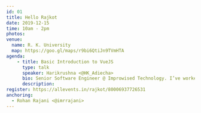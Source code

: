 ```yaml
---
id: 01
title: Hello Rajkot
date: 2019-12-15
time: 10am - 2pm
photos:
venue:
  name: R. K. University
  map: https://goo.gl/maps/r9bi6QtiJn9TVmHTA
agenda:
    - title: Basic Introduction to VueJS
      type: talk
      speaker: Harikrushna <@HK_Adiecha>
      bio: Senior Software Engineer @ Improwised Technology. I’ve worked with different backend and frontend technologies. Now a days I'm exploring VueJS.
      description: 
register: https://allevents.in/rajkot/80006937726531
anchoring:
  - Rohan Rajani <@imrrajani>
---
```


<EventPage />